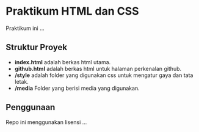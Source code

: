 # Praktikum HTML dan CSS
Praktikum ini ...

## Struktur Proyek
- **index.html** adalah berkas html utama.
- **github.html** adalah berkas html untuk halaman perkenalan github.
- **/style** adalah folder yang digunakan css untuk mengatur gaya dan tata letak.
- **/media** Folder yang berisi media yang digunakan.

## Penggunaan
Repo ini menggunakan lisensi ...
